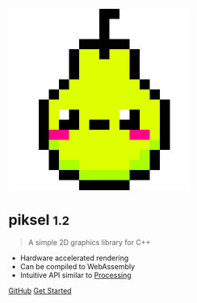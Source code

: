 ![logo](_media/logo.svg)

# piksel <small>1.2</small>

> A simple 2D graphics library for C++

* Hardware accelerated rendering
* Can be compiled to WebAssembly
* Intuitive API similar to [Processing](https://processing.org/)

[GitHub](https://github.com/bernhardfritz/piksel/)
[Get Started](#piksel)
